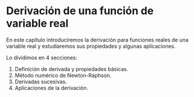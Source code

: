 # Derivación de una función de variable real #

En este capítulo introduciremos la derivación para funciones reales de una variable real y estudiaremos sus propiedades y algunas aplicaciones. 

Lo dividimos en 4 secciones:

1. Definición de derivada y propiedades básicas.
2. Método numérico de Newton-Raphson.
3. Derivadas sucesivas.
4. Aplicaciones de la derivación.
   